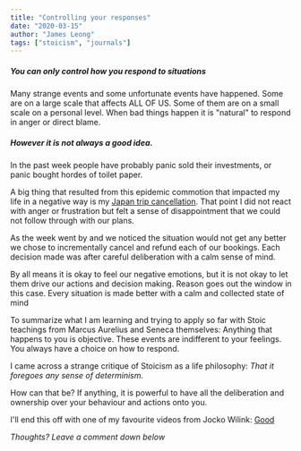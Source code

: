 ```yaml
---
title: "Controlling your responses"
date: "2020-03-15"
author: "James Leong"
tags: ["stoicism", "journals"]
---
```


##### _You can only control how you respond to situations_

Many strange events and some unfortunate events have happened. Some are on a large scale that affects ALL OF US. Some of them are on a small scale on a personal level. When bad things happen it is "natural" to respond in anger or direct blame.

##### However it is not always a good idea.

In the past week people have probably panic sold their investments, or panic bought hordes of toilet paper.

A big thing that resulted from this epidemic commotion that impacted my life in a negative way is my [Japan trip cancellation](https://pacedprogress.com/unforunate_events/). That point I did not react with anger or frustration but felt a sense of disappointment that we could not follow through with our plans.

As the week went by and we noticed the situation would not get any better we chose to incrementally cancel and refund each of our bookings. Each decision made was after careful deliberation with a calm sense of mind.

By all means it is okay to feel our negative emotions, but it is not okay to let them drive our actions and decision making. Reason goes out the window in this case. Every situation is made better with a calm and collected state of mind

To summarize what I am learning and trying to apply so far with Stoic teachings from Marcus Aurelius and Seneca themselves: Anything that happens to you is objective. These events are indifferent to your feelings. You always have a choice on how to respond.

I came across a strange critique of Stoicism as a life philosophy: _That it foregoes any sense of determinism._

How can that be? If anything, it is powerful to have all the deliberation and ownership over your behaviour and actions onto you.

I'll end this off with one of my favourite videos from Jocko Wilink: [Good](https://www.youtube.com/watch?v=IdTMDpizis8)

_Thoughts? Leave a comment down below_
